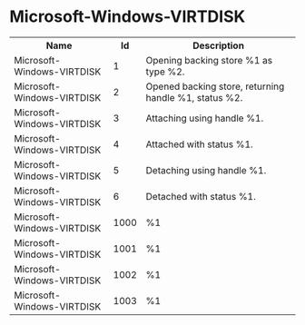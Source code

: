 # Microsoft-Windows-VIRTDISK

<table>
<colgroup><col/><col/><col/></colgroup>
<tr><th>Name</th><th>Id</th><th>Description</th></tr>
<tr><td>Microsoft-Windows-VIRTDISK</td><td>1</td><td>Opening backing store %1 as type %2.</td></tr>
<tr><td>Microsoft-Windows-VIRTDISK</td><td>2</td><td>Opened backing store, returning handle %1, status %2.</td></tr>
<tr><td>Microsoft-Windows-VIRTDISK</td><td>3</td><td>Attaching using handle %1.</td></tr>
<tr><td>Microsoft-Windows-VIRTDISK</td><td>4</td><td>Attached with status %1.</td></tr>
<tr><td>Microsoft-Windows-VIRTDISK</td><td>5</td><td>Detaching using handle %1.</td></tr>
<tr><td>Microsoft-Windows-VIRTDISK</td><td>6</td><td>Detached with status %1.</td></tr>
<tr><td>Microsoft-Windows-VIRTDISK</td><td>1000</td><td>%1</td></tr>
<tr><td>Microsoft-Windows-VIRTDISK</td><td>1001</td><td>%1</td></tr>
<tr><td>Microsoft-Windows-VIRTDISK</td><td>1002</td><td>%1</td></tr>
<tr><td>Microsoft-Windows-VIRTDISK</td><td>1003</td><td>%1</td></tr>
</table>

